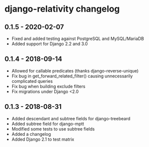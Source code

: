 # django-relativity changelog

## 0.1.5 - 2020-02-07
- Fixed and added testing against PostgreSQL and MySQL/MariaDB
- Added support for Django 2.2 and 3.0

## 0.1.4 - 2018-09-14
- Allowed for callable predicates (thanks django-reverse-unique)
- Fix bug in get_forward_related_filter() causing unnecessarily complicated queries
- Fix bug when building exclude filters
- Fix migrations under Django <2.0

## 0.1.3 - 2018-08-31
- Added descendant and subtree fields for django-treebeard
- Added subtree field for django-mptt
- Modified some tests to use subtree fields 
- Added a changelog
- Added Django 2.1 to test matrix
